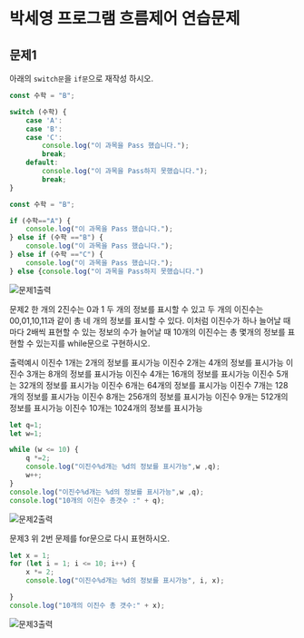 # 박세영 프로그램 흐름제어 연습문제

## 문제1

아래의 `switch문`을 `if문`으로 재작성 하시오.

```javascript
const 수학 = "B";

switch (수학) {
    case 'A':
    case 'B':
    case 'C':
        console.log("이 과목을 Pass 했습니다.");
        break;
    default:
        console.log("이 과목을 Pass하지 못했습니다.");
        break;
}
```

```javascript
const 수학 = "B";

if (수학=="A") {
    console.log("이 과목을 Pass 했습니다.");
} else if (수학 =="B") {
    console.log("이 과목을 Pass 했습니다.");
} else if (수학 =="C") {
    console.log("이 과목을 Pass 했습니다.");
} else {console.log("이 과목을 Pass하지 못했습니다.")
```

![문제1출력](/4.프로그램흐름제어/img-2/프로그램흐름제어문제1출력.png)


문제2
한 개의 2진수는 0과 1 두 개의 정보를 표시할 수 있고 두 개의 이진수는 00,01,10,11과 같이 총 네 개의 정보를 표시할 수 있다. 이처럼 이진수가 하나 늘어날 때 마다 2배씩 표현할 수 있는 정보의 수가 늘어날 때 10개의 이진수는 총 몇개의 정보를 표현할 수 있는지를 while문으로 구현하시오.

출력예시
이진수 1개는 2개의 정보를 표시가능
이진수 2개는 4개의 정보를 표시가능
이진수 3개는 8개의 정보를 표시가능
이진수 4개는 16개의 정보를 표시가능
이진수 5개는 32개의 정보를 표시가능
이진수 6개는 64개의 정보를 표시가능
이진수 7개는 128개의 정보를 표시가능
이진수 8개는 256개의 정보를 표시가능
이진수 9개는 512개의 정보를 표시가능
이진수 10개는 1024개의 정보를 표시가능


```javascript
let q=1;
let w=1;

while (w <= 10) {
    q *=2;
    console.log("이진수%d개는 %d의 정보를 표시가능",w ,q);
    w++;
}
console.log("이진수%d개는 %d의 정보를 표시가능",w ,q);
console.log("10개의 이진수 총갯수 :" + q);

```

![문제2출력](/4.프로그램흐름제어/img-2/프로그램흐름제어문제2출력.png)


문제3
위 2번 문제를 for문으로 다시 표현하시오.

```javascript
let x = 1;
for (let i = 1; i <= 10; i++) {
    x *= 2;
    console.log("이진수%d개는 %d의 정보를 표시가능", i, x);

}
console.log("10개의 이진수 총 갯수:" + x);
```

![문제3출력](/4.프로그램흐름제어/img-2/프로그램흐름제어문제3출력.png)